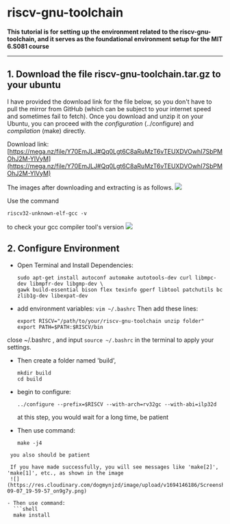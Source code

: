 # riscv-gnu-toolchain

**This tutorial is for setting up the environment related to the riscv-gnu-toolchain, and it serves as the foundational environment setup for the MIT 6.S081 course**

***

## 1. Download the file riscv-gnu-toolchain.tar.gz to your ubuntu
  I have provided the download link for the file below, so you don't have to pull the mirror from GitHub (which can be subject to your internet speed and sometimes fail to fetch). 
  Once you download and unzip it on your Ubuntu, you can proceed with the *configuration* (../configure) and *compilation* (make) directly.

  Download link:[https://mega.nz/file/Y70EmJLJ#Qq0Lgt6C8aRuMzT6vTEUXDVOwhI7SbPMOhJ2M-YlVyM](https://mega.nz/file/Y70EmJLJ#Qq0Lgt6C8aRuMzT6vTEUXDVOwhI7SbPMOhJ2M-YlVyM)

  The images after downloading and extracting is as follows.
	![](https://res.cloudinary.com/dogmynjzd/image/upload/v1694146186/Screenshot_from_2023-09-08_11-16-42_f8dbqd.png)

  Use the command 
  ```shell
  riscv32-unknown-elf-gcc -v
```
  to check your gcc compiler tool's version
  ![](https://res.cloudinary.com/dogmynjzd/image/upload/v1694146186/Screenshot_from_2023-09-07_19-57-43_fwetqr.png)

## 2. Configure Environment

- Open Terminal and Install Dependencies:
  
  ```shell
  sudo apt-get install autoconf automake autotools-dev curl libmpc-dev libmpfr-dev libgmp-dev \
  gawk build-essential bison flex texinfo gperf libtool patchutils bc zlib1g-dev libexpat-dev
  ```

- add environment variables: `vim ~/.bashrc`
  Then add these lines:

	```vim  
	export RISCV="/path/to/your/riscv-gnu-toolchain unzip folder"  
	export PATH=$PATH:$RISCV/bin
	```

close ~/.bashrc , and input `source ~/.bashrc` in the terminal to apply your settings.

- Then create a folder named 'build',  
  
  ```shell
  mkdir build
  cd build
  ```

- begin to configure:
  
  ```shell
  ../configure --prefix=$RISCV --with-arch=rv32gc --with-abi=ilp32d
  ```
  
  at this step, you would wait for a long time, be patient  

- Then use command:
  ```shell
  make -j4
 ``` 
  you also should be patient

  If you have made successfully, you will see messages like 'make[2]', 'make[1]', etc., as shown in the image 
  ![](https://res.cloudinary.com/dogmynjzd/image/upload/v1694146186/Screenshot_from_2023-09-07_19-59-57_on9g7y.png)
  
 - Then use command:
   ```shell
   make install
 ```

  
  
